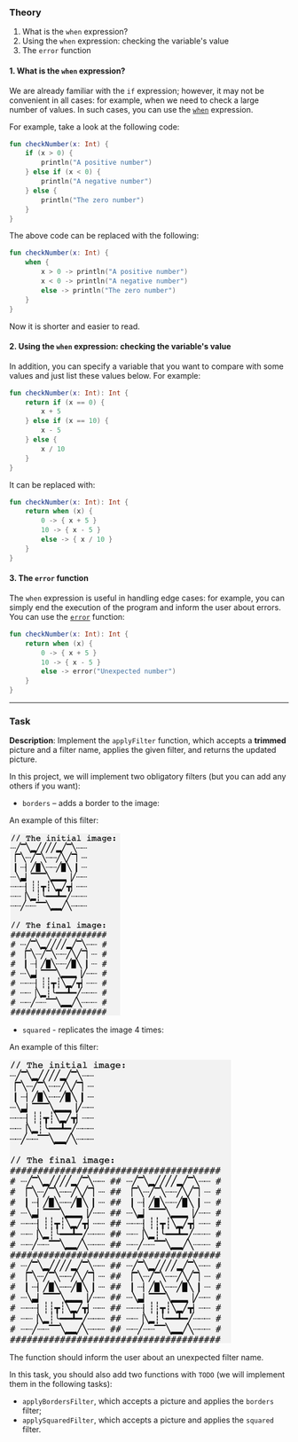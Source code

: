 ### Theory

1. What is the `when` expression?
2. Using the `when` expression: checking the variable's value
3. The `error` function

#### 1. What is the `when` expression?

We are already familiar with the `if` expression; however, 
it may not be convenient in all cases: 
for example, when we need to check a large number of values.
In such cases, you can use the [`when`](https://kotlinlang.org/docs/control-flow.html#when-expression) expression.

For example, take a look at the following code:
```kotlin
fun checkNumber(x: Int) {
    if (x > 0) {
        println("A positive number")
    } else if (x < 0) {
        println("A negative number")
    } else {
        println("The zero number")
    }
}
```
The above code can be replaced with the following:
```kotlin
fun checkNumber(x: Int) {
    when {
        x > 0 -> println("A positive number")
        x < 0 -> println("A negative number")
        else -> println("The zero number")
    }
}
```
Now it is shorter and easier to read.

#### 2. Using the `when` expression: checking the variable's value

In addition, you can specify a variable that you want to compare 
with some values and just list these values below. For example:

```kotlin
fun checkNumber(x: Int): Int {
    return if (x == 0) {
        x + 5
    } else if (x == 10) {
        x - 5
    } else {
        x / 10
    }
}
```
It can be replaced with:
```kotlin
fun checkNumber(x: Int): Int {
    return when (x) {
        0 -> { x + 5 }
        10 -> { x - 5 }
        else -> { x / 10 }
    }
}
```

#### 3. The `error` function

The `when` expression is useful in handling edge cases: 
for example, you can simply end the execution of the program 
and inform the user about errors. 
You can use the [`error`](https://kotlinlang.org/api/latest/jvm/stdlib/kotlin/error.html) function:
```kotlin
fun checkNumber(x: Int): Int {
    return when (x) {
        0 -> { x + 5 }
        10 -> { x - 5 }
        else -> error("Unexpected number")
    }
}
```

___

### Task

**Description**: Implement the `applyFilter` function, which accepts a **trimmed** picture and a filter name, 
applies the given filter, and returns the updated picture.

In this project, we will implement two obligatory filters (but you can add any others if you want):

- `borders` – adds a border to the image:
<div class="hint" title="An example of the borders filter">

An example of this filter:
<p>
    <img src="../../utils/src/main/resources/images/part1/almost.done/when_hint_1.png" alt="Filter example" width="200"/>
</p>

</div>

- `squared` - replicates the image 4 times:
<div class="hint" title="An example of the squared filter">

An example of this filter:
<p>
    <img src="../../utils/src/main/resources/images/part1/almost.done/when_hint_2.png" alt="Filter example" width="400"/>
</p>

</div>

The function should inform the user about an unexpected filter name.

In this task, you should also add two functions with `TODO` (we will implement them in the following tasks):
- `applyBordersFilter`, which accepts a picture and applies the `borders` filter;
- `applySquaredFilter`, which accepts a picture and applies the `squared` filter.
